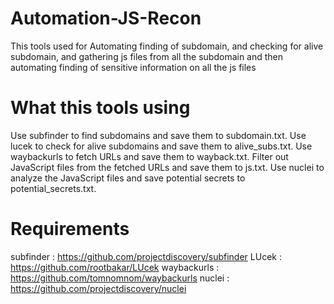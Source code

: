 # Automation-JS-Recon
This tools used for Automating finding of subdomain, and checking for alive subdomain, and gathering js files from all the subdomain and then automating finding of sensitive information on all the js files

# What this tools using
Use subfinder to find subdomains and save them to subdomain.txt.
Use lucek to check for alive subdomains and save them to alive_subs.txt.
Use waybackurls to fetch URLs and save them to wayback.txt.
Filter out JavaScript files from the fetched URLs and save them to js.txt.
Use nuclei to analyze the JavaScript files and save potential secrets to potential_secrets.txt.

# Requirements
subfinder : https://github.com/projectdiscovery/subfinder
LUcek : https://github.com/rootbakar/LUcek
waybackurls : https://github.com/tomnomnom/waybackurls
nuclei : https://github.com/projectdiscovery/nuclei


